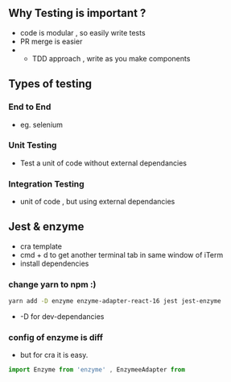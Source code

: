 ## Why Testing is important ?
- code is modular , so easily write tests 
- PR merge is easier
- - TDD approach , write as you make components

## Types of testing

### End to End 
- eg. selenium
### Unit Testing 
- Test a unit of code without external dependancies
### Integration Testing
- unit of code , but using external dependancies

## Jest & enzyme
- cra template
- cmd + d to get another terminal tab in same window of iTerm
- install dependencies
### change yarn to npm :)
```sh
yarn add -D enzyme enzyme-adapter-react-16 jest jest-enzyme
```
- -D for dev-dependancies
### config of enzyme is diff 
- but for cra it is easy.
```setupTests.js
import Enzyme from 'enzyme' , EnzymeeAdapter from 
```
